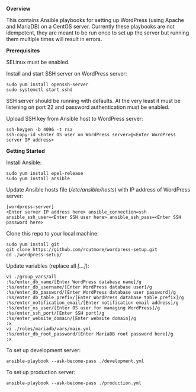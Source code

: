 **Overview**

This contains Ansible playbooks for setting up WordPress (using Apache
and MariaDB) on a CentOS server. Currently these playbooks are not
idempotent, they are meant to be run once to set up the server but
running them multiple times will result in errors.


**Prerequisites**

SELinux must be enabled.

Install and start SSH server on WordPress server:

    sudo yum install openssh-server
    sudo systemctl start sshd

SSH server should be running with defaults. At the very least it must
be listening on port 22 and password authentication must be enabled.

Upload SSH key from Ansible host to WordPress server:

    ssh-keygen -b 4096 -t rsa
    ssh-copy-id <Enter OS user on WordPress server>@<Enter WordPress server IP address>

**Getting Started**

Install Ansible:

    sudo yum install epel-release
    sudo yum install ansible

Update Ansible hosts file (*/etc/ansible/hosts*) with IP address of WordPress server:

    [wordpress-server]
    <Enter server IP address here> ansible_connection=ssh ansible_ssh_user=<Enter SSH user here> ansible_ssh_pass=<Enter SSH password here>

Clone this repo to your local machine:

    sudo yum install git
    git clone https://github.com/rcutmore/wordpress-setup.git
    cd ./wordpress-setup/

Update variables (replace all *[...]*):

    vi ./group_vars/all
    :%s/enter_db_name/[Enter WordPress database name]/g
    :%s/enter_db_username/[Enter WordPress database user]/g
    :%s/enter_db_password/[Enter WordPress database user password]/g
    :%s/enter_db_table_prefix/[Enter WordPress database table prefix]/g
    :%s/enter_notification_email/[Enter notification email address]/g
    :%s/enter_os_user/[Enter OS user for managing WordPress]/g
    :%s/enter_ssh_port/[Enter SSH port]/g
    :%s/enter_website_domain/[Enter website domain]/g
    :x
    vi ./roles/mariadb/vars/main.yml
    :%s/enter_db_root_password/[Enter MariaDB root password here]/g
    :x

To set up development server:

    ansible-playbook --ask-become-pass ./development.yml

To set up production server:

    ansible-playbook --ask-become-pass ./production.yml

